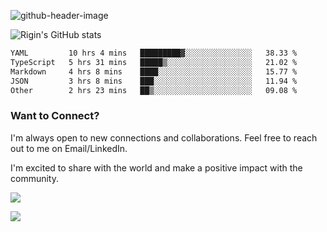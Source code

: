 
![github-header-image](https://github.com/riginoommen/riginoommen/assets/3840244/889cae65-df55-4cda-86cc-bf21bf1f2e96)

![Rigin's GitHub stats](https://github-readme-stats.vercel.app/api?username=riginoommen\&show_icons=true\&show=reviews,discussions_started,discussions_answered,prs_merged,prs_merged_percentage)


<!--START_SECTION:waka-->

```txt
YAML         10 hrs 4 mins   █████████▓░░░░░░░░░░░░░░░   38.33 %
TypeScript   5 hrs 31 mins   █████▒░░░░░░░░░░░░░░░░░░░   21.02 %
Markdown     4 hrs 8 mins    ████░░░░░░░░░░░░░░░░░░░░░   15.77 %
JSON         3 hrs 8 mins    ███░░░░░░░░░░░░░░░░░░░░░░   11.94 %
Other        2 hrs 23 mins   ██▒░░░░░░░░░░░░░░░░░░░░░░   09.08 %
```

<!--END_SECTION:waka-->

### Want to Connect?

I'm always open to new connections and collaborations. Feel free to reach out to me on Email/LinkedIn.

I'm excited to share with the world and make a positive impact with the community.

![](https://komarev.com/ghpvc/?username=riginoommen)

![](https://hit.yhype.me/github/profile?user_id=3840244)

